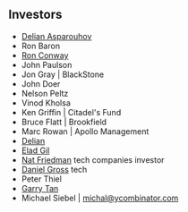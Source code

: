## Investors
- [Delian Asparouhov](http://delian.io/portfolio)
- Ron Baron
- [Ron Conway](https://svangel.com/)
- John Paulson
- Jon Gray | BlackStone
- John Doer 
- Nelson Peltz
- Vinod Kholsa 
- Ken Griffin | Citadel's Fund
- Bruce Flatt | Brookfield
- Marc Rowan | Apollo Management
- [Delian](http://delian.io/)
- [Elad Gil](http://www.eladgil.com/)
- [Nat Friedman](https://nat.org/) tech companies investor
- [Daniel Gross](https://dcgross.com/) tech
- Peter Thiel
- [Garry Tan](https://twitter.com/garrytan)
- Michael Siebel | michal@ycombinator.com
